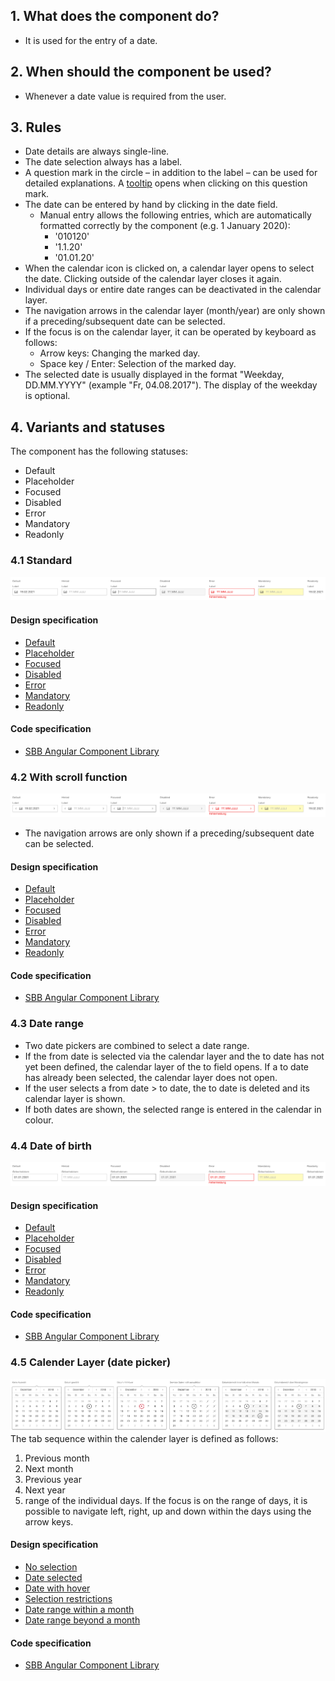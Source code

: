 ## 1. What does the component do?
* It is used for the entry of a date.


## 2. When should the component be used?
* Whenever a date value is required from the user.


## 3. Rules    
* Date details are always single-line.
* The date selection always has a label.
* A question mark in the circle – in addition to the label – can be used for detailed explanations. A [tooltip](https://digital.sbb.ch/en/webapps/components/tooltip) opens when clicking on this question mark.
* The date can be entered by hand by clicking in the date field.
    * Manual entry allows the following entries, which are automatically formatted correctly by the component (e.g. 1 January 2020):
        * '010120'
        * '1.1.20'
        * '01.01.20'
* When the calendar icon is clicked on, a calendar layer opens to select the date. Clicking outside of the calendar layer closes it again.
* Individual days or entire date ranges can be deactivated in the calendar layer.
* The navigation arrows in the calendar layer (month/year) are only shown if a preceding/subsequent date can be selected.
* If the focus is on the calendar layer, it can be operated by keyboard as follows:
    * Arrow keys: Changing the marked day.
    * Space key / Enter: Selection of the marked day.
* The selected date is usually displayed in the format "Weekday, DD.MM.YYYY" (example "Fr, 04.08.2017"). The display of the weekday is optional.


## 4. Variants and statuses
The component has the following statuses:
* Default
* Placeholder
* Focused
* Disabled
* Error
* Mandatory
* Readonly

### 4.1 Standard
![Image of the date selection component in the standard variant](https://raw.githubusercontent.com/sbb-design-systems/design-system-webapp-documentation/master/documentation/components/datepicker/images/Dateinput_Default.png 'class: image')

#### Design specification
* [Default](https://www.sketch.com/s/58b25e4c-bf9c-4f74-973f-503538fcbea2/a/QqD1rL#Inspector)
* [Placeholder](https://www.sketch.com/s/58b25e4c-bf9c-4f74-973f-503538fcbea2/a/jggqqgm#Inspector)
* [Focused](https://www.sketch.com/s/58b25e4c-bf9c-4f74-973f-503538fcbea2/a/xz0QdJ#Inspector)
* [Disabled](https://www.sketch.com/s/58b25e4c-bf9c-4f74-973f-503538fcbea2/a/EAeG9d#Inspector)
* [Error](https://www.sketch.com/s/58b25e4c-bf9c-4f74-973f-503538fcbea2/a/j14rDm#Inspector)
* [Mandatory](https://www.sketch.com/s/58b25e4c-bf9c-4f74-973f-503538fcbea2/a/dllqqlL#Inspector)
* [Readonly](https://www.sketch.com/s/58b25e4c-bf9c-4f74-973f-503538fcbea2/a/jgq7qy0#Inspector)

#### Code specification
* [SBB Angular Component Library](https://angular.app.sbb.ch/angular/components/datepicker?variant=lean)


### 4.2 With scroll function
![Image of the date selection component with scroll function](https://raw.githubusercontent.com/sbb-design-systems/design-system-webapp-documentation/master/documentation/components/datepicker/images/Dateinput_Pageable.png 'class: image')
* The navigation arrows are only shown if a preceding/subsequent date can be selected.

#### Design specification
* [Default](https://www.sketch.com/s/58b25e4c-bf9c-4f74-973f-503538fcbea2/a/dAgjvL#Inspector)
* [Placeholder](https://www.sketch.com/s/58b25e4c-bf9c-4f74-973f-503538fcbea2/a/zxxOOxM#Inspector)
* [Focused](https://www.sketch.com/s/58b25e4c-bf9c-4f74-973f-503538fcbea2/a/zJyKZM#Inspector)
* [Disabled](https://www.sketch.com/s/58b25e4c-bf9c-4f74-973f-503538fcbea2/a/ZZVnR3#Inspector)
* [Error](https://www.sketch.com/s/58b25e4c-bf9c-4f74-973f-503538fcbea2/a/JRAJrk#Inspector)
* [Mandatory](https://www.sketch.com/s/58b25e4c-bf9c-4f74-973f-503538fcbea2/a/ZOO55O3#Inspector)
* [Readonly](https://www.sketch.com/s/58b25e4c-bf9c-4f74-973f-503538fcbea2/a/dlq0qEZ#Inspector)

#### Code specification
* [SBB Angular Component Library](https://angular.app.sbb.ch/angular/components/datepicker?variant=lean)

### 4.3 Date range
* Two date pickers are combined to select a date range.
* If the from date is selected via the calendar layer and the to date has not yet been defined, the calendar layer of the to field opens. If a to date has already been selected, the calendar layer does not open.
* If the user selects a from date > to date, the to date is deleted and its calendar layer is shown.
* If both dates are shown, the selected range is entered in the calendar in colour.

### 4.4 Date of birth
![Image of the date selection component for entry of a date of birth](https://raw.githubusercontent.com/sbb-design-systems/design-system-webapp-documentation/master/documentation/components/datepicker/images/Dateinput_Birthdate.png 'class: image')

#### Design specification
* [Default](https://www.sketch.com/s/58b25e4c-bf9c-4f74-973f-503538fcbea2/a/vjRQy4#Inspector)
* [Placeholder](https://www.sketch.com/s/58b25e4c-bf9c-4f74-973f-503538fcbea2/a/47o5vD#Inspector)
* [Focused](https://www.sketch.com/s/58b25e4c-bf9c-4f74-973f-503538fcbea2/a/e0ld4P#Inspector)
* [Disabled](https://www.sketch.com/s/58b25e4c-bf9c-4f74-973f-503538fcbea2/a/GlodxO#Inspector)
* [Error](https://www.sketch.com/s/58b25e4c-bf9c-4f74-973f-503538fcbea2/a/OKeR8m#Inspector)
* [Mandatory](https://www.sketch.com/s/58b25e4c-bf9c-4f74-973f-503538fcbea2/a/Jnnppnk#Inspector)
* [Readonly](https://www.sketch.com/s/58b25e4c-bf9c-4f74-973f-503538fcbea2/a/zxO7OYW#Inspector)

#### Code specification
* [SBB Angular Component Library](https://angular.app.sbb.ch/angular/components/datepicker?variant=lean)

### 4.5 Calender Layer (date picker)
![Image of the date selection component with date picker](https://raw.githubusercontent.com/sbb-design-systems/design-system-webapp-documentation/master/documentation/components/datepicker/images/Dateinput_Picker.png 'class: image')
The tab sequence within the calender layer is defined as follows:
1. Previous month
2. Next month
3. Previous year
4. Next year
5. range of the individual days. If the focus is on the range of days, it is possible to navigate left, right, up and down within the days using the arrow keys.

#### Design specification
* [No selection](https://www.sketch.com/s/58b25e4c-bf9c-4f74-973f-503538fcbea2/a/mYPKWP#Inspector)
* [Date selected](https://www.sketch.com/s/58b25e4c-bf9c-4f74-973f-503538fcbea2/a/DaEwY4#Inspector)
* [Date with hover](https://www.sketch.com/s/58b25e4c-bf9c-4f74-973f-503538fcbea2/a/j14rQb#Inspector)
* [Selection restrictions](https://www.sketch.com/s/58b25e4c-bf9c-4f74-973f-503538fcbea2/a/dAgjmj#Inspector)
* [Date range within a month](https://www.sketch.com/s/58b25e4c-bf9c-4f74-973f-503538fcbea2/a/zJyK3l#Inspector)
* [Date range beyond a month](https://www.sketch.com/s/58b25e4c-bf9c-4f74-973f-503538fcbea2/a/ZZVnjv#Inspector)

#### Code specification
* [SBB Angular Component Library](https://angular.app.sbb.ch/angular/components/datepicker?variant=lean)